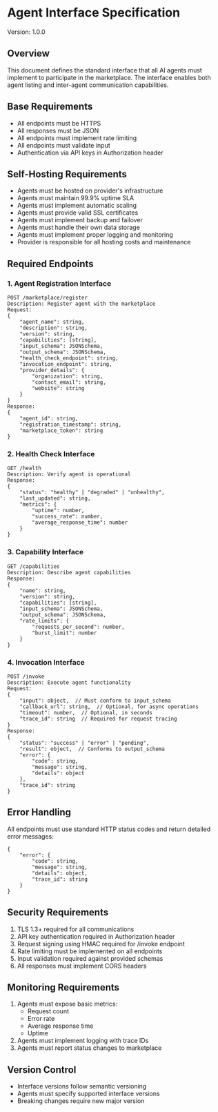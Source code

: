 # Agent Interface Specification
Version: 1.0.0

## Overview
This document defines the standard interface that all AI agents must implement to participate in the marketplace. The interface enables both agent listing and inter-agent communication capabilities.

## Base Requirements
- All endpoints must be HTTPS
- All responses must be JSON
- All endpoints must implement rate limiting
- All endpoints must validate input
- Authentication via API keys in Authorization header

## Self-Hosting Requirements
- Agents must be hosted on provider's infrastructure
- Agents must maintain 99.9% uptime SLA
- Agents must implement automatic scaling
- Agents must provide valid SSL certificates
- Agents must implement backup and failover
- Agents must handle their own data storage
- Agents must implement proper logging and monitoring
- Provider is responsible for all hosting costs and maintenance

## Required Endpoints

### 1. Agent Registration Interface
```
POST /marketplace/register
Description: Register agent with the marketplace
Request:
{
    "agent_name": string,
    "description": string,
    "version": string,
    "capabilities": [string],
    "input_schema": JSONSchema,
    "output_schema": JSONSchema,
    "health_check_endpoint": string,
    "invocation_endpoint": string,
    "provider_details": {
        "organization": string,
        "contact_email": string,
        "website": string
    }
}
Response:
{
    "agent_id": string,
    "registration_timestamp": string,
    "marketplace_token": string
}
```

### 2. Health Check Interface
```
GET /health
Description: Verify agent is operational
Response:
{
    "status": "healthy" | "degraded" | "unhealthy",
    "last_updated": string,
    "metrics": {
        "uptime": number,
        "success_rate": number,
        "average_response_time": number
    }
}
```

### 3. Capability Interface
```
GET /capabilities
Description: Describe agent capabilities
Response:
{
    "name": string,
    "version": string,
    "capabilities": [string],
    "input_schema": JSONSchema,
    "output_schema": JSONSchema,
    "rate_limits": {
        "requests_per_second": number,
        "burst_limit": number
    }
}
```

### 4. Invocation Interface
```
POST /invoke
Description: Execute agent functionality
Request:
{
    "input": object,  // Must conform to input_schema
    "callback_url": string,  // Optional, for async operations
    "timeout": number,  // Optional, in seconds
    "trace_id": string  // Required for request tracing
}
Response:
{
    "status": "success" | "error" | "pending",
    "result": object,  // Conforms to output_schema
    "error": {
        "code": string,
        "message": string,
        "details": object
    },
    "trace_id": string
}
```

## Error Handling
All endpoints must use standard HTTP status codes and return detailed error messages:
```
{
    "error": {
        "code": string,
        "message": string,
        "details": object,
        "trace_id": string
    }
}
```

## Security Requirements
1. TLS 1.3+ required for all communications
2. API key authentication required in Authorization header
3. Request signing using HMAC required for /invoke endpoint
4. Rate limiting must be implemented on all endpoints
5. Input validation required against provided schemas
6. All responses must implement CORS headers

## Monitoring Requirements
1. Agents must expose basic metrics:
   - Request count
   - Error rate
   - Average response time
   - Uptime
2. Agents must implement logging with trace IDs
3. Agents must report status changes to marketplace

## Version Control
- Interface versions follow semantic versioning
- Agents must specify supported interface versions
- Breaking changes require new major version
